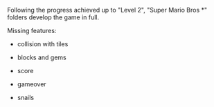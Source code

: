 Following the progress achieved up to "Level 2", "Super Mario Bros \*" folders develop the game in full.

Missing features:

- collision with tiles

- blocks and gems

- score

- gameover

- snails
